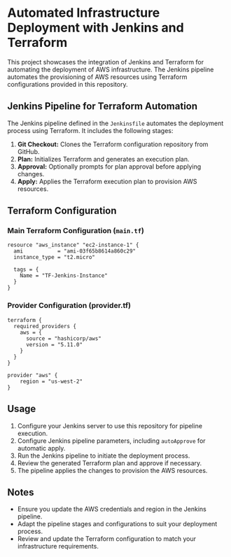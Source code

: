 # Automated Infrastructure Deployment with Jenkins and Terraform

This project showcases the integration of Jenkins and Terraform for automating the deployment of AWS infrastructure. The Jenkins pipeline automates the provisioning of AWS resources using Terraform configurations provided in this repository.

## Jenkins Pipeline for Terraform Automation

The Jenkins pipeline defined in the `Jenkinsfile` automates the deployment process using Terraform. It includes the following stages:

1. **Git Checkout:** Clones the Terraform configuration repository from GitHub.
2. **Plan:** Initializes Terraform and generates an execution plan.
3. **Approval:** Optionally prompts for plan approval before applying changes.
4. **Apply:** Applies the Terraform execution plan to provision AWS resources.

## Terraform Configuration

### Main Terraform Configuration (`main.tf`)

```
resource "aws_instance" "ec2-instance-1" {
  ami           = "ami-03f65b8614a860c29"
  instance_type = "t2.micro"

  tags = {
    Name = "TF-Jenkins-Instance"
  }
}
```

### Provider Configuration (provider.tf)

```
terraform {
  required_providers {
    aws = {
      source = "hashicorp/aws"
      version = "5.11.0"
    }
  }
}

provider "aws" {
    region = "us-west-2"  
}
```

## Usage

1. Configure your Jenkins server to use this repository for pipeline execution.
2. Configure Jenkins pipeline parameters, including `autoApprove` for automatic apply.
3. Run the Jenkins pipeline to initiate the deployment process.
4. Review the generated Terraform plan and approve if necessary.
5. The pipeline applies the changes to provision the AWS resources.

## Notes

- Ensure you update the AWS credentials and region in the Jenkins pipeline.
- Adapt the pipeline stages and configurations to suit your deployment process.
- Review and update the Terraform configuration to match your infrastructure requirements.

